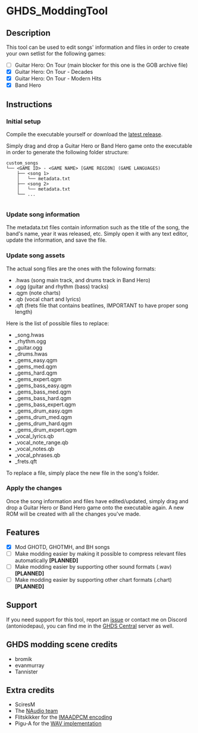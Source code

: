 # GHDS_ModdingTool

## Description
This tool can be used to edit songs' information and files in order to create your own setlist for the following games:
- [ ] Guitar Hero: On Tour (main blocker for this one is the GOB archive file)
- [x] Guitar Hero: On Tour - Decades
- [x] Guitar Hero: On Tour - Modern Hits
- [x] Band Hero

## Instructions
### Initial setup
Compile the executable yourself or download the [latest release](https://github.com/AntonioDePau/GHDS_MOddingTool/releases).

Simply drag and drop a Guitar Hero or Band Hero game onto the executable in order to generate the following folder structure:
```
custom_songs
└── <GAME ID> - <GAME NAME> [GAME REGION] (GAME LANGUAGES)
    ├── <song 1>
    │   └── metadata.txt
    ├── <song 2>
    │   └── metadata.txt
    └── ...
    
```

### Update song information
The metadata.txt files contain information such as the title of the song, the band's name, year it was released, etc.
Simply open it with any text editor, update the information, and save the file.

### Update song assets
The actual song files are the ones with the following formats:
- .hwas (song main track, and drums track in Band Hero)
- .ogg (guitar and rhythm (bass) tracks)
- .qgm (note charts)
- .qb (vocal chart and lyrics)
- .qft (frets file that contains beatlines, IMPORTANT to have proper song length)

Here is the list of possible files to replace:
- _song.hwas
- _rhythm.ogg
- _guitar.ogg
- _drums.hwas
- _gems_easy.qgm
- _gems_med.qgm
- _gems_hard.qgm
- _gems_expert.qgm
- _gems_bass_easy.qgm
- _gems_bass_med.qgm
- _gems_bass_hard.qgm
- _gems_bass_expert.qgm
- _gems_drum_easy.qgm
- _gems_drum_med.qgm
- _gems_drum_hard.qgm
- _gems_drum_expert.qgm
- _vocal_lyrics.qb
- _vocal_note_range.qb
- _vocal_notes.qb
- _vocal_phrases.qb
- _frets.qft

To replace a file, simply place the new file in the song's folder.

### Apply the changes
Once the song information and files have edited/updated, simply drag and drop a Guitar Hero or Band Hero game onto the executable again.
A new ROM will be created with all the changes you've made.

## Features
- [x] Mod GHOTD, GHOTMH, and BH songs
- [ ] Make modding easier by making it possible to compress relevant files automatically **[PLANNED]**
- [ ] Make modding easier by supporting other sound formats (.wav) **[PLANNED]**
- [ ] Make modding easier by supporting other chart formats (.chart) **[PLANNED]**

## Support
If you need support for this tool, report an [issue](https://github.com/AntonioDePau/GHDS_MOddingTool/issues/new)
or contact me on Discord (antoniodepau), you can find me in the [GHDS Central](https://discord.gg/j83bQUh6) server as well.

## GHDS modding scene credits
- bromik
- evanmurray
- Tannister

## Extra credits
- SciresM
- The [NAudio team](https://github.com/naudio/NAudio)
- Flitskikker for the [IMAADPCM encoding](https://github.com/Flitskikker/IMAADPCMEncoder)
- Pigu-A for the [WAV implementation](https://github.com/Pigu-A/SidWiz/)